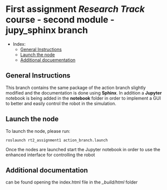 # First assignment _Research Track_ course - second module - jupy_sphinx branch

- Index:
  - [General Instructions](#general-instructions)
  - [Launch the node](#launch-the-node)
  - [Additional docuementation](#additional-documentation)
## General Instructions

This branch contains the same package of the action branch slightly modified and the documentation is done using **Sphinx**. In addition a **Jupyter** notebook is being added in the **notebook** folder in order to implement a GUI to better and easily control the robot in the simulation.

## Launch the node 

To launch the node, please run:
```
roslaunch rt2_assignment1 action_branch.launch
```
Once the nodes are launched start the Jupyter notebook in order to use the enhanced interface for controlling the robot

## Additional documentation

can be found opening the index.html file in the *_build/html* folder
